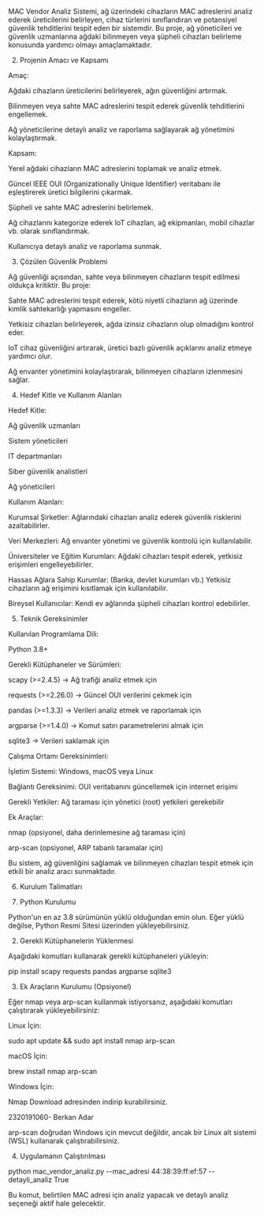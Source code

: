 MAC Vendor Analiz Sistemi, ağ üzerindeki cihazların MAC adreslerini analiz ederek üreticilerini belirleyen, cihaz türlerini sınıflandıran ve potansiyel güvenlik tehditlerini tespit eden bir sistemdir. Bu proje, ağ yöneticileri ve güvenlik uzmanlarına ağdaki bilinmeyen veya şüpheli cihazları belirleme konusunda yardımcı olmayı amaçlamaktadır.

2. Projenin Amacı ve Kapsamı

Amaç:

Ağdaki cihazların üreticilerini belirleyerek, ağın güvenliğini artırmak.

Bilinmeyen veya sahte MAC adreslerini tespit ederek güvenlik tehditlerini engellemek.

Ağ yöneticilerine detaylı analiz ve raporlama sağlayarak ağ yönetimini kolaylaştırmak.

Kapsam:

Yerel ağdaki cihazların MAC adreslerini toplamak ve analiz etmek.

Güncel IEEE OUI (Organizationally Unique Identifier) veritabanı ile eşleştirerek üretici bilgilerini çıkarmak.

Şüpheli ve sahte MAC adreslerini belirlemek.

Ağ cihazlarını kategorize ederek IoT cihazları, ağ ekipmanları, mobil cihazlar vb. olarak sınıflandırmak.

Kullanıcıya detaylı analiz ve raporlama sunmak.

3. Çözülen Güvenlik Problemi

Ağ güvenliği açısından, sahte veya bilinmeyen cihazların tespit edilmesi oldukça kritiktir. Bu proje:

Sahte MAC adreslerini tespit ederek, kötü niyetli cihazların ağ üzerinde kimlik sahtekarlığı yapmasını engeller.

Yetkisiz cihazları belirleyerek, ağda izinsiz cihazların olup olmadığını kontrol eder.

IoT cihaz güvenliğini artırarak, üretici bazlı güvenlik açıklarını analiz etmeye yardımcı olur.

Ağ envanter yönetimini kolaylaştırarak, bilinmeyen cihazların izlenmesini sağlar.

4. Hedef Kitle ve Kullanım Alanları

Hedef Kitle:

Ağ güvenlik uzmanları

Sistem yöneticileri

IT departmanları

Siber güvenlik analistleri

Ağ yöneticileri

Kullanım Alanları:

Kurumsal Şirketler: Ağlarındaki cihazları analiz ederek güvenlik risklerini azaltabilirler.

Veri Merkezleri: Ağ envanter yönetimi ve güvenlik kontrolü için kullanılabilir.

Üniversiteler ve Eğitim Kurumları: Ağdaki cihazları tespit ederek, yetkisiz erişimleri engelleyebilirler.

Hassas Ağlara Sahip Kurumlar: (Banka, devlet kurumları vb.) Yetkisiz cihazların ağ erişimini kısıtlamak için kullanılabilir.

Bireysel Kullanıcılar: Kendi ev ağlarında şüpheli cihazları kontrol edebilirler.

5. Teknik Gereksinimler

Kullanılan Programlama Dili:

Python 3.8+

Gerekli Kütüphaneler ve Sürümleri:

scapy (>=2.4.5) → Ağ trafiği analiz etmek için

requests (>=2.26.0) → Güncel OUI verilerini çekmek için

pandas (>=1.3.3) → Verileri analiz etmek ve raporlamak için

argparse (>=1.4.0) → Komut satırı parametrelerini almak için

sqlite3 → Verileri saklamak için

Çalışma Ortamı Gereksinimleri:

İşletim Sistemi: Windows, macOS veya Linux

Bağlantı Gereksinimi: OUI veritabanını güncellemek için internet erişimi

Gerekli Yetkiler: Ağ taraması için yönetici (root) yetkileri gerekebilir

Ek Araçlar:

nmap (opsiyonel, daha derinlemesine ağ taraması için)

arp-scan (opsiyonel, ARP tabanlı taramalar için)

Bu sistem, ağ güvenliğini sağlamak ve bilinmeyen cihazları tespit etmek için etkili bir analiz aracı sunmaktadır.

6. Kurulum Talimatları

1. Python Kurulumu

Python'un en az 3.8 sürümünün yüklü olduğundan emin olun. Eğer yüklü değilse, Python Resmi Sitesi üzerinden yükleyebilirsiniz.

2. Gerekli Kütüphanelerin Yüklenmesi

Aşağıdaki komutları kullanarak gerekli kütüphaneleri yükleyin:

pip install scapy requests pandas argparse sqlite3

3. Ek Araçların Kurulumu (Opsiyonel)

Eğer nmap veya arp-scan kullanmak istiyorsanız, aşağıdaki komutları çalıştırarak yükleyebilirsiniz:

Linux İçin:

sudo apt update && sudo apt install nmap arp-scan

macOS İçin:

brew install nmap arp-scan

Windows İçin:

Nmap Download adresinden indirip kurabilirsiniz.

2320191060- Berkan Adar

arp-scan doğrudan Windows için mevcut değildir, ancak bir Linux alt sistemi (WSL) kullanarak çalıştırabilirsiniz.

4. Uygulamanın Çalıştırılması

python mac_vendor_analiz.py --mac_adresi 44:38:39:ff:ef:57 --detayli_analiz True

Bu komut, belirtilen MAC adresi için analiz yapacak ve detaylı analiz seçeneği aktif hale gelecektir.
